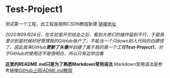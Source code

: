 # Test-Project1
测试第一个工程，此工程是按照CSDN教程新建 [链接地址](https://blog.csdn.net/tichimi3375/article/details/79844514?utm_medium=distribute.pc_relevant.none-task-blog-BlogCommendFromMachineLearnPai2-2.channel_param&depth_1-utm_source=distribute.pc_relevant.none-task-blog-BlogCommendFromMachineLearnPai2-2.channel_param)

*2020年09月24日，在实验室开完组会之后，看到大佬们的操作猛到不行，于是我意识到是时候好好管理我的GitHub账户了，不能当一个只down别人代码的白嫖怪了。因此我来GitHub**更新了头像**并创建了属于我的第一个工程**Test-Project1**，对于GitHub的使用还不是很明白，所以只有边学边看*

**这里的README.md只是为了熟悉Markdown常用语法**
Markdown常用语法是参考链接[GitHub上README.md教程](https://blog.csdn.net/a15920804969/article/details/80460537)
